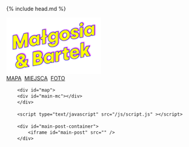 <!DOCTYPE html PUBLIC "-//W3C//DTD XHTML 1.0 Transitional//EN" "http://www.w3.org/TR/xhtml1/DTD/xhtml1-transitional.dtd">
<html xmlns="http://www.w3.org/1999/xhtml" lang="en-US">

 {% include head.md %}

 <body>
  <div id="main-page">
   <div id="main-header">
    <div id="main-headerimg">
     <a href="{{ site.url }}"><img src="/img/mb_full.png" /></a>
    </div>
		<div id="main-menu">
			<a href="">MAPA</a>&nbsp;
			<a href="">MIEJSCA</a>&nbsp;
			<a href="">FOTO</a>
		</div>
   </div>
   <div id="main-content">
		<script type="text/javascript">
		var datapoints = [
		{% for post in site.posts %}
			{ "lat": {{ post.lat }}, "lon": {{ post.lon }}, "url": "{{ post.url }}" },
		{% endfor %} 
		];
		</script>

		<div id="map">
		<div id="main-mc"></div>
		</div>

		<script type="text/javascript" src="/js/script.js" ></script>

		<div id="main-post-container">
			<iframe id="main-post" src="" />
		</div>
   </div>
 </body>
</html>
